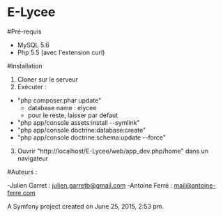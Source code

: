 E-Lycee
=======

#Pré-requis

- MySQL 5.6
- Php 5.5 (avec l'extension curl)

#Installation

1. Cloner sur le serveur
2. Exécuter : 
  - "php composer.phar update"
    - database name : elycee
    - pour le reste, laisser par defaut
  - "php app/console assets:install --symlink"
  - "php app/console doctrine:database:create"
  - "php app/console doctrine:schema:update --force"
3. Ouvrir "http://localhost/E-Lycee/web/app_dev.php/home" dans un navigateur

#Auteurs : 

-Julien Garret : julien.garretb@gmail.com
-Antoine Ferré : mail@antoine-ferre.com


A Symfony project created on June 25, 2015, 2:53 pm.
